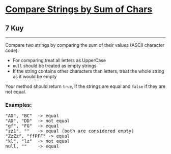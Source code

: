 <h1><a href="https://www.codewars.com/kata/576bb3c4b1abc497ec000065">Compare Strings by Sum of Chars</a></h1>
<h2>7 Kuy</h2>
<hr>
<p>Compare two strings by comparing the sum of their values (ASCII character code).</p>
<ul>
<li>For comparing treat all letters as UpperCase</li>
<li><code>null</code> should be treated as empty strings</li>
<li>If the string contains other characters than letters, treat the whole string as it would be empty</li>
</ul>
<p>Your method should return <code>true</code>, if the strings are equal and <code>false</code> if they are not equal.</p>
<h3>Examples:</h3>
<pre>
"AD", "BC"  -> equal
"AD", "DD"  -> not equal
"gf", "FG"  -> equal
"zz1", ""   -> equal (both are considered empty)
"ZzZz", "ffPFF" -> equal
"kl", "lz"  -> not equal
null, ""    -> equal
</pre>